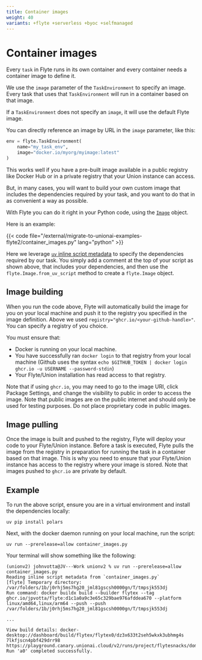 ```yaml
---
title: Container images
weight: 40
variants: +flyte +serverless +byoc +selfmanaged
---
```


# Container images

Every `task` in Flyte runs in its own container and every container needs a container image to define it.

We use the `image` parameter of the `TaskEnvironment` to specify an image.
Every task that uses that `TaskEnvironment` will run in a container based on that image.

If a `TaskEnvironment` does not specify an `image`, it will use the default Flyte image.

You can directly reference an image by URL in the `image` parameter, like this:

```python
env = flyte.TaskEnvironment(
    name="my_task_env",
    image="docker.io/myorg/myimage:latest"
)
```

This works well if you have a pre-built image available in a public registry like Docker Hub or in a private registry that your Union instance can access.

But, in many cases, you will want to build your own custom image that includes the dependencies required by your task, and you want to do that in as convenient a way as possible.

With Flyte you can do it right in your Python code, using the [`Image`](../api-reference/flyte-sdk/packages/flyte#flyteimage) object.

Here is an example:

{{< code file="/external/migrate-to-unionai-examples-flyte2/container_images.py" lang="python" >}}

Here we leverage [`uv` inline script metadata](https://docs.astral.sh/uv/inline-scripts) to specify the dependencies required by our task.
You simply add a comment at the top of your script as shown above, that includes your dependencies, and then use the `flyte.Image.from_uv_script` method to create a `flyte.Image` object.

## Image building

When you run the code above, Flyte will automatically build the image for you on your local machine and push it to the registry you specified in the image definition.
Above we used `registry="ghcr.io/<your-github-handle>"`.
You can specify a registry of you choice.

You must ensure that:

* Docker is running on your local machine.
* You have successfully ran `docker login` to that registry from your local machine (Github uses the syntax `echo $GITHUB_TOKEN | docker login ghcr.io -u USERNAME --password-stdin`)
* Your Flyte/Union installation has read access to that registry.

Note that if using `ghcr.io`, you may need to go to the image URI, click Package Settings, and change the visibility to public in order to access the image. Note that public images are on the public internet and should only be used for testing purposes. Do not place proprietary code in public images.

## Image pulling

Once the image is built and pushed to the registry, Flyte will deploy your code to your Flyte/Union instance.
Before a task is executed, Flyte pulls the image from the registry in preparation for running the task in a container based on that image.
This is why you need to ensure that your Flyte/Union instance has access to the registry where your image is stored. Note that images pushed to `ghcr.io` are private by default.

## Example

To run the above script, ensure you are in a virtual environment and install the dependencies locally:

```shell
uv pip install polars
```

Next, with the docker daemon running on your local machine, run the script:

```shell
uv run --prerelease=allow container_images.py
```

Your terminal will show something like the following:

```shell
(unionv2) johnvotta@JV---Work unionv2 % uv run --prerelease=allow container_images.py
Reading inline script metadata from `container_images.py`
[flyte] Temporary directory: /var/folders/1b/j0rhj5ms7hg20_jml81gscsh0000gn/T/tmpsjk553dj
Run command: docker buildx build --builder flytex --tag ghcr.io/jpvotta/flyte:d1c1a0a9c3e65c329bae976afddea670 --platform linux/amd64,linux/arm64 --push --push /var/folders/1b/j0rhj5ms7hg20_jml81gscsh0000gn/T/tmpsjk553dj 

...

View build details: docker-desktop://dashboard/build/flytex/flytex0/dz3x633t2seh5wkxk3ubhmg4s
7lkfjscn4pbf429drr98
https://playground.canary.unionai.cloud/v2/runs/project/flytesnacks/domain/development/7lkfjscn4pbf429drr98
Run 'a0' completed successfully.
```

